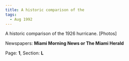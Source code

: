 ```yaml
---  
title: A historic comparison of the  
tags:  
  - Aug 1992  
---  
```

  
A historic comparison of the 1926 hurricane. [Photos]  
  
Newspapers: **Miami Morning News or The Miami Herald**  
  
Page: **1**, Section: **L** 
